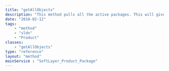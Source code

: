 ```yaml
---
title: "getAllObjects"
description: "This method pulls all the active packages. This will give you a basic description of the packages that are currently active "
date: "2018-02-12"
tags:
    - "method"
    - "sldn"
    - "Product"
classes:
    - "getAllObjects"
type: "reference"
layout: "method"
mainService : "SoftLayer_Product_Package"
---
```

